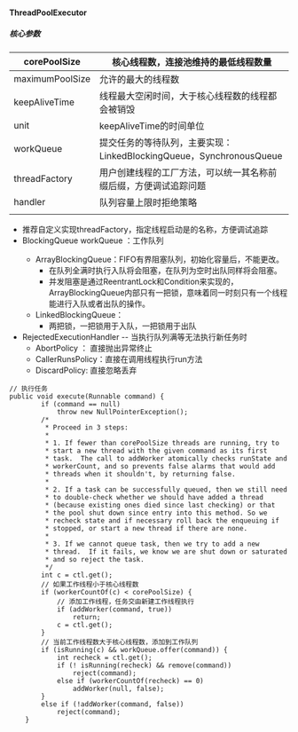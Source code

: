 ####  ThreadPoolExecutor

#####  核心参数

| corePoolSize    | 核心线程数，连接池维持的最低线程数量                         |
| --------------- | ------------------------------------------------------------ |
| maximumPoolSize | 允许的最大的线程数                                           |
| keepAliveTime   | 线程最大空闲时间，大于核心线程数的线程都会被销毁             |
| unit            | keepAliveTime的时间单位                                      |
| workQueue       | 提交任务的等待队列，主要实现：LinkedBlockingQueue，SynchronousQueue |
| threadFactory   | 用户创建线程的工厂方法，可以统一其名称前缀后缀，方便调试追踪问题 |
| handler         | 队列容量上限时拒绝策略                                       |
|                 |                                                              |



* 推荐自定义实现threadFactory，指定线程启动是的名称，方便调试追踪
* BlockingQueue<Runnable> workQueue ：工作队列
  * ArrayBlockingQueue：FIFO有界阻塞队列，初始化容量后，不能更改。
    * 在队列全满时执行入队将会阻塞，在队列为空时出队同样将会阻塞。
    * 并发阻塞是通过ReentrantLock和Condition来实现的，ArrayBlockingQueue内部只有一把锁，意味着同一时刻只有一个线程能进行入队或者出队的操作。
  * LinkedBlockingQueue：
    * 两把锁，一把锁用于入队，一把锁用于出队
* RejectedExecutionHandler -- 当执行队列满等无法执行新任务时
  * AbortPolicy ： 直接抛出异常终止
  * CallerRunsPolicy：直接在调用线程执行run方法
  * DiscardPolicy: 直接忽略丢弃



```
// 执行任务
public void execute(Runnable command) {
        if (command == null)
            throw new NullPointerException();
        /*
         * Proceed in 3 steps:
         *
         * 1. If fewer than corePoolSize threads are running, try to
         * start a new thread with the given command as its first
         * task.  The call to addWorker atomically checks runState and
         * workerCount, and so prevents false alarms that would add
         * threads when it shouldn't, by returning false.
         *
         * 2. If a task can be successfully queued, then we still need
         * to double-check whether we should have added a thread
         * (because existing ones died since last checking) or that
         * the pool shut down since entry into this method. So we
         * recheck state and if necessary roll back the enqueuing if
         * stopped, or start a new thread if there are none.
         *
         * 3. If we cannot queue task, then we try to add a new
         * thread.  If it fails, we know we are shut down or saturated
         * and so reject the task.
         */
        int c = ctl.get();
        // 如果工作线程小于核心线程数
        if (workerCountOf(c) < corePoolSize) {
            // 添加工作线程，任务交由新建工作线程执行
            if (addWorker(command, true))
                return;
            c = ctl.get();
        }
        // 当前工作线程数大于核心线程数，添加到工作队列
        if (isRunning(c) && workQueue.offer(command)) {
            int recheck = ctl.get();
            if (! isRunning(recheck) && remove(command))
                reject(command);
            else if (workerCountOf(recheck) == 0)
                addWorker(null, false);
        }
        else if (!addWorker(command, false))
            reject(command);
    }
```



